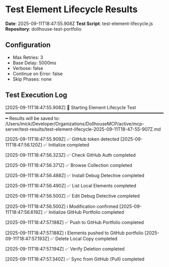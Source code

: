 # Test Element Lifecycle Results

**Date**: 2025-09-11T18:47:55.908Z
**Test Script**: test-element-lifecycle.js
**Repository**: dollhouse-test-portfolio

## Configuration
- Max Retries: 3
- Base Delay: 5000ms
- Verbose: false
- Continue on Error: false
- Skip Phases: none

## Test Execution Log

[2025-09-11T18:47:55.908Z] 🧪 Starting Element Lifecycle Test
━━━━━━━━━━━━━━━━━━━━━━━━━━━━━━━━━━━━━━━━━━━━━━━━━━━━━━━━━━━━
Results will be saved to: /Users/mick/Developer/Organizations/DollhouseMCP/active/mcp-server/test-results/test-element-lifecycle-2025-09-11T18-47-55-907Z.md

[2025-09-11T18:47:55.909Z] ✅ GitHub token detected
[2025-09-11T18:47:56.120Z] ✅ Initialize completed

[2025-09-11T18:47:56.323Z] ✅ Check GitHub Auth completed

[2025-09-11T18:47:56.371Z] ✅ Browse Collection completed

[2025-09-11T18:47:56.488Z] ✅ Install Debug Detective completed

[2025-09-11T18:47:56.490Z] ✅ List Local Elements completed

[2025-09-11T18:47:56.500Z] ✅ Edit Debug Detective completed

[2025-09-11T18:47:56.500Z] ℹ️  Modification confirmed
[2025-09-11T18:47:56.619Z] ✅ Initialize GitHub Portfolio completed

[2025-09-11T18:47:57.188Z] ✅ Push to GitHub Portfolio completed

[2025-09-11T18:47:57.188Z] ℹ️  Elements pushed to GitHub portfolio
[2025-09-11T18:47:57.193Z] ✅ Delete Local Copy completed

[2025-09-11T18:47:57.194Z] ✅ Verify Deletion completed

[2025-09-11T18:47:57.340Z] ✅ Sync from GitHub (Pull) completed

